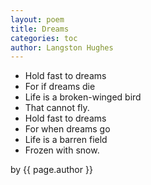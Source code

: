 ```yaml
---
layout: poem
title: Dreams
categories: toc
author: Langston Hughes
---
```




- Hold fast to dreams
- For if dreams die
- Life is a broken-winged bird
- That cannot fly.
- Hold fast to dreams
- For when dreams go
- Life is a barren field
- Frozen with snow.

<p class="citation"> by {{ page.author }}</p>

